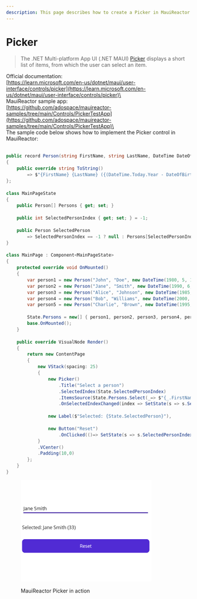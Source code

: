 ```yaml
---
description: This page describes how to create a Picker in MauiReactor
---
```


# Picker

> The .NET Multi-platform App UI (.NET MAUI) [Picker](https://learn.microsoft.com/en-us/dotnet/api/microsoft.maui.controls.picker) displays a short list of items, from which the user can select an item.

Official documentation:\
[https://learn.microsoft.com/en-us/dotnet/maui/user-interface/controls/picker](https://learn.microsoft.com/en-us/dotnet/maui/user-interface/controls/picker)\
\
MauiReactor sample app:\
[https://github.com/adospace/mauireactor-samples/tree/main/Controls/PickerTestApp](https://github.com/adospace/mauireactor-samples/tree/main/Controls/PickerTestApp)\
\
The sample code below shows how to implement the Picker control in MauiReactor:

```csharp

public record Person(string FirstName, string LastName, DateTime DateOfBirth)
{
    public override string ToString()
        => $"{FirstName} {LastName} ({(DateTime.Today.Year - DateOfBirth.Year)})";
};

class MainPageState
{
    public Person[] Persons { get; set; }

    public int SelectedPersonIndex { get; set; } = -1;

    public Person SelectedPerson 
        => SelectedPersonIndex == -1 ? null : Persons[SelectedPersonIndex];
}

class MainPage : Component<MainPageState>
{
    protected override void OnMounted()
    {
        var person1 = new Person("John", "Doe", new DateTime(1980, 5, 10));
        var person2 = new Person("Jane", "Smith", new DateTime(1990, 6, 20));
        var person3 = new Person("Alice", "Johnson", new DateTime(1985, 7, 30));
        var person4 = new Person("Bob", "Williams", new DateTime(2000, 8, 15));
        var person5 = new Person("Charlie", "Brown", new DateTime(1995, 9, 25));

        State.Persons = new[] { person1, person2, person3, person4, person5 };
        base.OnMounted();
    }

    public override VisualNode Render()
    {
        return new ContentPage
        {
            new VStack(spacing: 25)
            {
                new Picker()
                    .Title("Select a person")
                    .SelectedIndex(State.SelectedPersonIndex)
                    .ItemsSource(State.Persons.Select(_=> $"{_.FirstName} {_.LastName}").ToList())
                    .OnSelectedIndexChanged(index => SetState(s => s.SelectedPersonIndex = index)),

                new Label($"Selected: {State.SelectedPerson}"),

                new Button("Reset")
                    .OnClicked(()=> SetState(s => s.SelectedPersonIndex = -1))
            }
            .VCenter()
            .Padding(10,0)
        };
    }
}

```

<figure><img src="../../.gitbook/assets/image.png" alt=""><figcaption><p>MauiReactor Picker in action</p></figcaption></figure>
